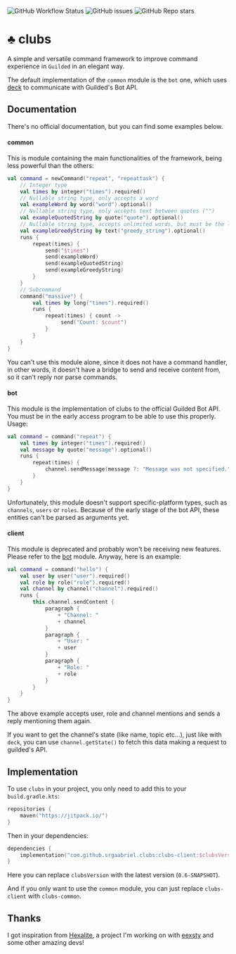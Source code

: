 ![GitHub Workflow Status](https://img.shields.io/github/workflow/status/SrGaabriel/clubs/Build)
![GitHub issues](https://img.shields.io/github/issues/SrGaabriel/clubs)
![GitHub Repo stars](https://img.shields.io/github/stars/SrGaabriel/clubs)

# ♣️ clubs

A simple and versatile command framework to improve command experience in `Guilded` in an elegant way.

The default implementation of the `common` module is the `bot` one, which uses [deck](https://github.com/SrGaabriel/deck/) to communicate with Guilded's Bot API.

## Documentation

There's no official documentation, but you can find some examples below.

#### common

This is module containing the main functionalities of the framework, being less powerful than the others:

```kotlin
val command = newCommand("repeat", "repeattask") {
    // Integer type
    val times by integer("times").required()
    // Nullable string type, only accepts a word
    val exampleWord by word("word").optional()
    // Nullable string type, only accepts text between quotes ("")
    val exampleQuotedString by quote("quote").optional()
    // Nullable string type, accepts unlimited words, but must be the last argument
    val exampleGreedyString by text("greedy_string").optional()
    runs {
        repeat(times) {
            send("$times")
            send(exampleWord)
            send(exampleQuotedString)
            send(exampleGreedyString)
        }
    }
    // Subcommand
    command("massive") {
        val times by long("times").required()
        runs {
            repeat(times) { count ->
                 send("Count: $count")
            }
        }
    }
}
```

You can't use this module alone, since it does not have a command handler, in other words, it doesn't have a bridge to send and receive content from, so it can't reply nor parse commands.

#### bot

This module is the implementation of clubs to the official Guilded Bot API. You must be in the early access program to be able to use this properly. Usage:

```kotlin
val command = command("repeat") {
    val times by integer("times").required()
    val message by quote("message").optional()
    runs {
        repeat(times) {
            channel.sendMessage(message ?: "Message was not specified.")
        }
    }
}
```

Unfortunately, this module doesn't support specific-platform types, such as `channels`, `users` or `roles`. Because of the early stage of the bot API, these entities can't be parsed as arguments yet.

#### client

This module is deprecated and probably won't be receiving new features. Please refer to the [bot](https://github.com/SrGaabriel/clubs#client) module. Anyway, here is an example:

```kotlin
val command = command("hello") {
    val user by user("user").required()
    val role by role("role").required()
    val channel by channel("channel").required()
    runs {
        this.channel.sendContent {
            paragraph {
                + "Channel: "
                + channel
            }
            paragraph {
                + "User: "
                + user
            }
            paragraph {
                + "Role: "
                + role
            }
        }
    }
}
```

The above example accepts user, role and channel mentions and sends a reply mentioning them again.

If you want to get the channel's state (like name, topic etc...), just like with `deck`, you can use `channel.getState()` to fetch this data making a request to guilded's API.

## Implementation

To use `clubs` in your project, you only need to add this to your `build.gradle.kts`:

```kotlin
repositories {
    maven("https://jitpack.io/")
}
```

Then in your dependencies:

```kotlin
dependencies {
    implementation("com.github.srgaabriel.clubs:clubs-client:$clubsVersion")
}
```

Here you can replace `clubsVersion` with the latest version (`0.6-SNAPSHOT`).

And if you only want to use the `common` module, you can just replace `clubs-client` with `clubs-common`.

## Thanks

I got inspiration from [Hexalite](https://github.com/HexaliteNetwork/java-edition-network), a project I'm working on with [eexsty](https://github.com/eexsty/) and some other amazing devs!